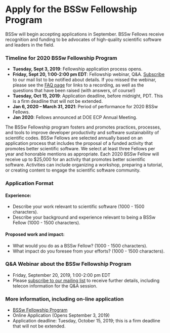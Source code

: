 # Apply for the BSSw Fellowship Program 

BSSw will begin accepting applications in September. BSSw Fellows receive recognition and funding to be advocates of high-quality scientific software and leaders in the field.

### Timeline for 2020 BSSw Fellowship Program

- **Tuesday, Sept 3, 2019**: Fellowship application process opens.
- **Friday, Sept 20, 1:00-2:00 pm EDT**: Fellowship webinar, Q&A. [Subscribe](https://bssw.io/pages/receive-our-email-digest) to our mail list to be notified about details. If you missed the webinar, please see the [FAQ page](https://bssw.io/resources/bssw-fellowship-program-faq) for links to a recording, as well as the questions that have been raised (with answers, of course!)
- **Tuesday, Oct 15, 2019**: Application deadline, before midnight, PDT. This is a firm deadline that will not be extended.
- **Jan 6, 2020 – March 31, 2021**: Period of performance for 2020 BSSw Fellows.
- **Jan 2020**: Fellows announced at DOE ECP Annual Meeting.

The BSSw Fellowship program fosters and promotes practices, processes, and tools to improve developer productivity and software sustainability of scientific codes. BSSw Fellows are selected annually based on an application process that includes the proposal of a funded activity that promotes better scientific software. We select at least three Fellows per year and honorable mentions as appropriate. Each 2020 BSSw Fellow will receive up to $25,000 for an activity that promotes better scientific software. Activities can include organizing a workshop, preparing a tutorial, or creating content to engage the scientific software community. 

### Application Format

#### Experience:

- Describe your work relevant to scientific software (1000 - 1500 characters).
- Describe your background and experience relevant to being a BSSw Fellow (1000 - 1500 characters).

#### Proposed work and impact:

- What would you do as a BSSw Fellow? (1000 - 1500 characters).
- What impact do you foresee from your efforts? (1000 - 1500 characters).
                
### Q&A Webinar about the BSSw Fellowship Program

- Friday, September 20, 2019, 1:00-2:00 pm EDT 
- Please [subscribe to our mailing list](https://bssw.io/pages/receive-our-email-digest) to receive further details, including telecon information for the Q&A session.

### More information, including on-line application

- [BSSw Fellowship Program](https://bssw.io/fellowship)
- Online Application (Opens September 3, 2019)
- Application deadline: Tuesday, October 15, 2019; this is a firm deadline that will not be extended.

